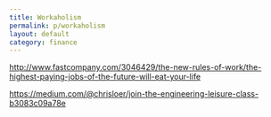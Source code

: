 ```yaml
---
title: Workaholism
permalink: p/workaholism
layout: default
category: finance
---
```


<http://www.fastcompany.com/3046429/the-new-rules-of-work/the-highest-paying-jobs-of-the-future-will-eat-your-life>

<https://medium.com/@chrisloer/join-the-engineering-leisure-class-b3083c09a78e>
